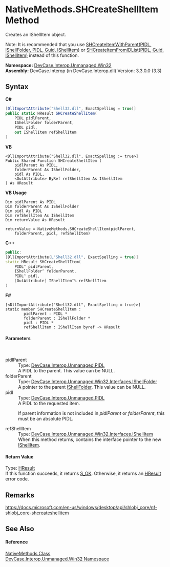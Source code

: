 # NativeMethods.SHCreateShellItem Method 
 

Creates an IShellItem object. 

 Note: It is recommended that you use <a href="M_DevCase_Interop_Unmanaged_Win32_NativeMethods_SHCreateItemWithParent">SHCreateItemWithParent(PIDL, IShellFolder, PIDL, Guid, IShellItem)</a> or <a href="M_DevCase_Interop_Unmanaged_Win32_NativeMethods_SHCreateItemFromIDList">SHCreateItemFromIDList(PIDL, Guid, IShellItem)</a> instead of this function.

**Namespace:**&nbsp;<a href="N_DevCase_Interop_Unmanaged_Win32">DevCase.Interop.Unmanaged.Win32</a><br />**Assembly:**&nbsp;DevCase.Interop (in DevCase.Interop.dll) Version: 3.3.0.0 (3.3)

## Syntax

**C#**<br />
``` C#
[DllImportAttribute("Shell32.dll", ExactSpelling = true)]
public static HResult SHCreateShellItem(
	PIDL pidlParent,
	IShellFolder folderParent,
	PIDL pidl,
	out IShellItem refShellItem
)
```

**VB**<br />
``` VB
<DllImportAttribute("Shell32.dll", ExactSpelling := true>]
Public Shared Function SHCreateShellItem ( 
	pidlParent As PIDL,
	folderParent As IShellFolder,
	pidl As PIDL,
	<OutAttribute> ByRef refShellItem As IShellItem
) As HResult
```

**VB Usage**<br />
``` VB Usage
Dim pidlParent As PIDL
Dim folderParent As IShellFolder
Dim pidl As PIDL
Dim refShellItem As IShellItem
Dim returnValue As HResult

returnValue = NativeMethods.SHCreateShellItem(pidlParent, 
	folderParent, pidl, refShellItem)
```

**C++**<br />
``` C++
public:
[DllImportAttribute(L"Shell32.dll", ExactSpelling = true)]
static HResult SHCreateShellItem(
	PIDL^ pidlParent, 
	IShellFolder^ folderParent, 
	PIDL^ pidl, 
	[OutAttribute] IShellItem^% refShellItem
)
```

**F#**<br />
``` F#
[<DllImportAttribute("Shell32.dll", ExactSpelling = true)>]
static member SHCreateShellItem : 
        pidlParent : PIDL * 
        folderParent : IShellFolder * 
        pidl : PIDL * 
        refShellItem : IShellItem byref -> HResult 

```


#### Parameters
&nbsp;<dl><dt>pidlParent</dt><dd>Type: <a href="T_DevCase_Interop_Unmanaged_PIDL">DevCase.Interop.Unmanaged.PIDL</a><br />A PIDL to the parent. This value can be NULL.</dd><dt>folderParent</dt><dd>Type: <a href="T_DevCase_Interop_Unmanaged_Win32_Interfaces_IShellFolder">DevCase.Interop.Unmanaged.Win32.Interfaces.IShellFolder</a><br />A pointer to the parent <a href="T_DevCase_Interop_Unmanaged_Win32_Interfaces_IShellFolder">IShellFolder</a>. This value can be NULL.</dd><dt>pidl</dt><dd>Type: <a href="T_DevCase_Interop_Unmanaged_PIDL">DevCase.Interop.Unmanaged.PIDL</a><br />A PIDL to the requested item. 

 If parent information is not included in *pidlParent* or *folderParent*, this must be an absolute PIDL.</dd><dt>refShellItem</dt><dd>Type: <a href="T_DevCase_Interop_Unmanaged_Win32_Interfaces_IShellItem">DevCase.Interop.Unmanaged.Win32.Interfaces.IShellItem</a><br />When this method returns, contains the interface pointer to the new <a href="T_DevCase_Interop_Unmanaged_Win32_Interfaces_IShellItem">IShellItem</a>.</dd></dl>

#### Return Value
Type: <a href="T_DevCase_Interop_Unmanaged_Win32_Enums_HResult">HResult</a><br />If this function succeeds, it returns <a href="T_DevCase_Interop_Unmanaged_Win32_Enums_HResult">S_OK</a>. Otherwise, it returns an <a href="T_DevCase_Interop_Unmanaged_Win32_Enums_HResult">HResult</a> error code.

## Remarks
<a href="https://docs.microsoft.com/en-us/windows/desktop/api/shlobj_core/nf-shlobj_core-shcreateshellitem" target="_blank">https://docs.microsoft.com/en-us/windows/desktop/api/shlobj_core/nf-shlobj_core-shcreateshellitem</a>

## See Also


#### Reference
<a href="T_DevCase_Interop_Unmanaged_Win32_NativeMethods">NativeMethods Class</a><br /><a href="N_DevCase_Interop_Unmanaged_Win32">DevCase.Interop.Unmanaged.Win32 Namespace</a><br />